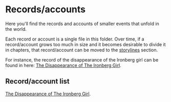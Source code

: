 # Records/accounts

Here you'll find the records and accounts of smaller events that unfold in the world.

Each record or account is a single file in this folder. Over time, if a record/account grows too much in size and it becomes desirable to divide it in chapters, that record/account can be moved to the [storylines](../storylines/README.md) section.

For instance, the record of the disappearance of the Ironberg girl can be found in here: [The Disappearance of The Ironberg Girl](disappearance-ironberg-girl.md).


## Record/account list

[The Disappearance of The Ironberg Girl](disappearance-ironberg-girl.md).
